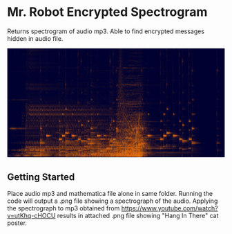 # Mr. Robot Encrypted Spectrogram

Returns spectrogram of audio mp3. Able to find encrypted messages hidden in audio file.

![Hang in there](spectrogram.png)

## Getting Started

Place audio mp3 and mathematica file alone in same folder. Running the code will output a .png file showing a spectrograph of the audio. Applying the spectrograph to mp3 obtained from https://www.youtube.com/watch?v=utKhq-cHOCU results in attached .png file showing "Hang In There" cat poster.




